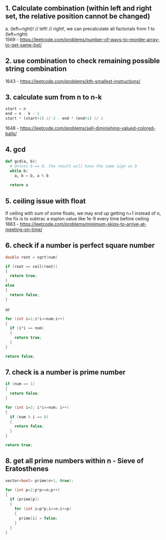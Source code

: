 ## 1. Calculate combination (within left and right set, the relative position cannot be changed)

a. (left+right)! // left! // right!, we can precalculate all factorials from 1 to (left+right)  
1569 - https://leetcode.com/problems/number-of-ways-to-reorder-array-to-get-same-bst/

## 2. use combination to check remaining possible string combination

1643 - https://leetcode.com/problems/kth-smallest-instructions/

## 3. calculate sum from n to n-k

```python
start = n
end = n - k - 1
start * (start+1) // 2 - end * (end+1) // 2
```

1648 - https://leetcode.com/problems/sell-diminishing-valued-colored-balls/

## 4. gcd

```python
def gcd(a, b):
  # Unless b == 0, the result will have the same sign as b
  while b:
    a, b = b, a % b
  
  return a  
```

## 5. ceiling issue with float

If ceiling with sum of some floats, we may end up getting n+1 instead of n, the fix is to subtrac a esplon value like 1e-9 every time before ceiling  
1883 - https://leetcode.com/problems/minimum-skips-to-arrive-at-meeting-on-time/

## 6. check if a number is perfect square number

```c++
double root = sqrt(num)

if (root == ceil(root))
{
  return true;
}
else
{
  return false;
}
```

or 

```c++
for (int i=1;i*i<=num;i++)
{
  if (i*i == num)
  {
    return true;
  }
}

return false;
```

## 7. check is a number is prime number

```c++
if (num == 1)
{
  return false;
}

for (int i=2; i*i<=num; i++)
{
  if (num % i == 0)
  {
    return false;
  }
}

return true;
```

## 8. get all prime numbers within n - Sieve of Eratosthenes

```c++
vector<bool> prime(n+1, true);

for (int p=2;p*p<=n;p++)
{
  if (prime[p])
  {
    for (int i=p*p;i<=n;i+=p)
    {
      prime[i] = false;
    }
  }
}
```

